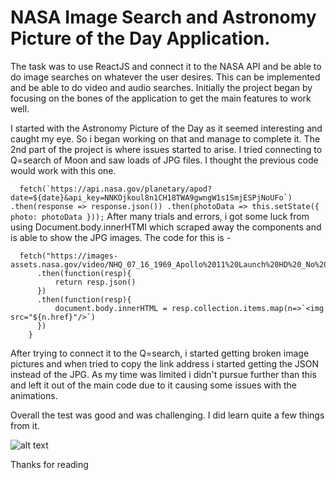
# NASA Image Search and Astronomy Picture of the Day Application.

The task was to use ReactJS and connect it to the NASA API and be able to do image searches on whatever the user desires. This can be implemented and be able to do video and audio searches. Initially the project began by focusing on the bones of the application to get the main features to work well. 

I started with the Astronomy Picture of the Day as it seemed interesting and caught my eye. So i began working on that and manage to complete it. The 2nd part of the project is where issues started to arise. I tried connecting to Q=search of Moon and saw loads of JPG files. I thought the previous code would work with this one.

```  fetch(`https://api.nasa.gov/planetary/apod?date=${date}&api_key=NNKOjkoul8n1CH18TWA9gwngW1s1SmjESPjNoUFo`)
        .then(response => response.json())
        .then(photoData => this.setState({ photo: photoData }));```
After many trials and errors, i got some luck from using Document.body.innerHTMl which scraped away the components and is able to show the JPG images. The code for this is - 

```componentDidMount(){
  fetch("https://images-assets.nasa.gov/video/NHQ_07_16_1969_Apollo%2011%20Launch%20HD%20_No%20Audio%20/collection.json")
      .then(function(resp){
          return resp.json()
      })
      .then(function(resp){
          document.body.innerHTML = resp.collection.items.map(n=>`<img src="${n.href}"/>`)
      })
    }
```
After trying to connect it to the Q=search, i started getting broken image pictures and when tried to copy the link address i started getting the JSON instead of the JPG. As my time was limited i didn't pursue further than this and left it out of the main code due to it causing some issues with the animations. 

Overall the test was good and was challenging. I did learn quite a few things from it. 

![alt text](https://i.imgur.com/f7ZetLO.png)

Thanks for reading  
